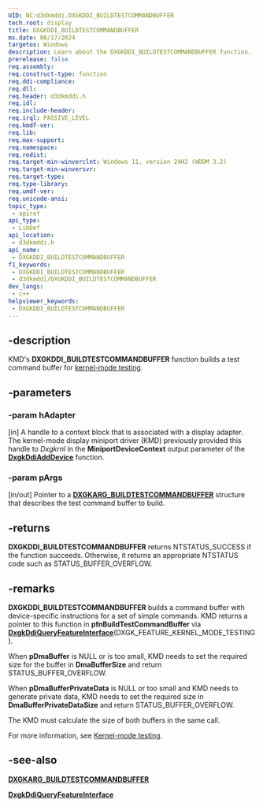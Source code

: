```yaml
---
UID: NC:d3dkmddi.DXGKDDI_BUILDTESTCOMMANDBUFFER
tech.root: display
title: DXGKDDI_BUILDTESTCOMMANDBUFFER
ms.date: 06/17/2024
targetos: Windows
description: Learn about the DXGKDDI_BUILDTESTCOMMANDBUFFER function.
prerelease: false
req.assembly: 
req.construct-type: function
req.ddi-compliance: 
req.dll: 
req.header: d3dkmddi.h
req.idl: 
req.include-header: 
req.irql: PASSIVE_LEVEL
req.kmdf-ver: 
req.lib: 
req.max-support: 
req.namespace: 
req.redist: 
req.target-min-winverclnt: Windows 11, version 24H2 (WDDM 3.2)
req.target-min-winversvr: 
req.target-type: 
req.type-library: 
req.umdf-ver: 
req.unicode-ansi: 
topic_type:
 - apiref
api_type:
 - LibDef
api_location:
 - d3dkmddi.h
api_name:
 - DXGKDDI_BUILDTESTCOMMANDBUFFER
f1_keywords:
 - DXGKDDI_BUILDTESTCOMMANDBUFFER
 - d3dkmddi/DXGKDDI_BUILDTESTCOMMANDBUFFER
dev_langs:
 - c++
helpviewer_keywords:
 - DXGKDDI_BUILDTESTCOMMANDBUFFER
---
```


## -description

KMD's **DXGKDDI_BUILDTESTCOMMANDBUFFER** function builds a test command buffer for [kernel-mode testing](/windows-hardware/drivers/display/kernel-mode-testing).

## -parameters

### -param hAdapter

[in] A handle to a context block that is associated with a display adapter. The kernel-mode display miniport driver (KMD) previously provided this handle to *Dxgkrnl* in the **MiniportDeviceContext** output parameter of the [**DxgkDdiAddDevice**](../dispmprt/nc-dispmprt-dxgkddi_add_device.md) function.

### -param pArgs

[in/out] Pointer to a [**DXGKARG_BUILDTESTCOMMANDBUFFER**](ns-d3dkmddi-dxgkarg_buildtestcommandbuffer.md) structure that describes the test command buffer to build.

## -returns

**DXGKDDI_BUILDTESTCOMMANDBUFFER** returns NTSTATUS_SUCCESS if the function succeeds. Otherwise, it returns an appropriate NTSTATUS code such as STATUS_BUFFER_OVERFLOW.

## -remarks

**DXGKDDI_BUILDTESTCOMMANDBUFFER** builds a command buffer with device-specific instructions for a set of simple commands. KMD returns a pointer to this function in **pfnBuildTestCommandBuffer** via [**DxgkDdiQueryFeatureInterface**](/windows-hardware/drivers/ddi/d3dkmddi/nc-d3dkmddi-dxgkddi_queryfeatureinterface)(DXGK_FEATURE_KERNEL_MODE_TESTING).

When **pDmaBuffer** is NULL or is too small, KMD needs to set the required size for the buffer in **DmaBufferSize** and return STATUS_BUFFER_OVERFLOW.

When **pDmaBufferPrivateData** is NULL or too small and KMD needs to generate private data, KMD needs to set the required size in **DmaBufferPrivateDataSize** and return STATUS_BUFFER_OVERFLOW.

The KMD must calculate the size of both buffers in the same call.

For more information, see [Kernel-mode testing](/windows-hardware/drivers/display/kernel-mode-testing).

## -see-also

[**DXGKARG_BUILDTESTCOMMANDBUFFER**](ns-d3dkmddi-dxgkarg_buildtestcommandbuffer.md)

[**DxgkDdiQueryFeatureInterface**](/windows-hardware/drivers/ddi/d3dkmddi/nc-d3dkmddi-dxgkddi_queryfeatureinterface)
